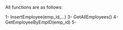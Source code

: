 All functions are as follows:

1- InsertEmployee(emp_id,...)
3- GetAllEmployees()
4- GetEmployeeByEmpID(emp_id)
5-
